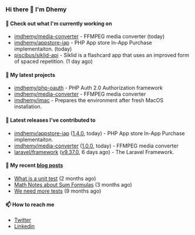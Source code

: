 ### Hi there 👋 I'm Dhemy

#### 👷 Check out what I'm currently working on

- [imdhemy/media-converter](https://github.com/imdhemy/media-converter) - FFMPEG media converter (today)
- [imdhemy/appstore-iap](https://github.com/imdhemy/appstore-iap) - PHP App store In-App Purchase implementaiton. (today)
- [piscibus/siklid-api](https://github.com/piscibus/siklid-api) - Siklid is a flashcard app that uses an improved form of spaced repetition.  (1 day ago)

#### 🌱 My latest projects

- [imdhemy/php-oauth](https://github.com/imdhemy/php-oauth) - PHP Auth 2.0 Authorization framework
- [imdhemy/media-converter](https://github.com/imdhemy/media-converter) - FFMPEG media converter
- [imdhemy/imac](https://github.com/imdhemy/imac) - Prepares the environment after fresh MacOS installation.

#### 🔭 Latest releases I've contributed to

- [imdhemy/appstore-iap](https://github.com/imdhemy/appstore-iap) ([1.4.0](https://github.com/imdhemy/appstore-iap/releases/tag/1.4.0), today) - PHP App store In-App Purchase implementaiton.
- [imdhemy/media-converter](https://github.com/imdhemy/media-converter) ([1.0.0](https://github.com/imdhemy/media-converter/releases/tag/1.0.0), today) - FFMPEG media converter
- [laravel/framework](https://github.com/laravel/framework) ([v9.37.0](https://github.com/laravel/framework/releases/tag/v9.37.0), 6 days ago) - The Laravel Framework.

#### 📜 My recent [blog posts](https://imdhemy.com/)

- [What is a unit test](https://imdhemy.com/blog/testing/what-is-a-unit-test.html) (2 months ago)
- [Math Notes about Sum Formulas](https://imdhemy.com/blog/dsa/math-notes-about-sum-formulas.html) (3 months ago)
- [We need more tests](https://imdhemy.com/blog/testing/we-need-more-tests.html) (9 months ago)

#### 📫 How to reach me

- [Twitter](https://twitter.com/imdhemy)
- [Linkedin](https://linkedin.com/in/imdhemy)